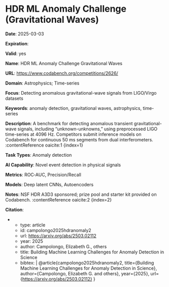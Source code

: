 # HDR ML Anomaly Challenge (Gravitational Waves)

**Date**: 2025-03-03

**Expiration**: 

**Valid**: yes

**Name**: HDR ML Anomaly Challenge  Gravitational Waves 

**URL**: https://www.codabench.org/competitions/2626/

**Domain**: Astrophysics; Time-series

**Focus**: Detecting anomalous gravitational-wave signals from LIGO/Virgo datasets

**Keywords**: anomaly detection, gravitational waves, astrophysics, time-series

**Description**: A benchmark for detecting anomalous transient gravitational-wave signals, including “unknown-unknowns,” using preprocessed LIGO time-series at 4096 Hz. Competitors submit inference models on Codabench for continuous 50 ms segments from dual interferometers. :contentReference oaicite:1 {index=1} 

**Task Types**: Anomaly detection

**AI Capability**: Novel event detection in physical signals

**Metrics**: ROC‑AUC, Precision/Recall

**Models**: Deep latent CNNs, Autoencoders

**Notes**: NSF HDR A3D3 sponsored; prize pool and starter kit provided on Codabench. :contentReference oaicite:2 {index=2}

**Citation**:

-
  - type: article
  - id: campolongo2025hdranomaly2
  - url: https://arxiv.org/abs/2503.02112
  - year: 2025
  - author: Campolongo, Elizabeth G., others
  - title: Building Machine Learning Challenges for Anomaly Detection in Science
  - bibtex: |
      @article{campolongo2025hdranomaly2,
        title={Building Machine Learning Challenges for Anomaly Detection in Science},
        author={Campolongo, Elizabeth G. and others},
        year={2025},
        url={https://arxiv.org/abs/2503.02112}
      }

